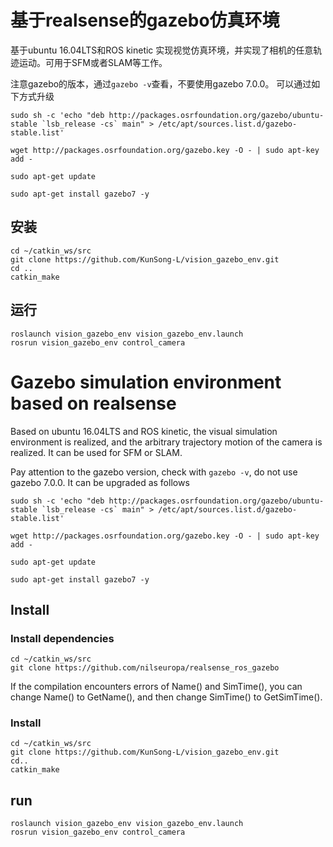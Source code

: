 # 基于realsense的gazebo仿真环境
基于ubuntu 16.04LTS和ROS kinetic 实现视觉仿真环境，并实现了相机的任意轨迹运动。可用于SFM或者SLAM等工作。

注意gazebo的版本，通过`gazebo -v`查看，不要使用gazebo 7.0.0。 可以通过如下方式升级

```
sudo sh -c 'echo "deb http://packages.osrfoundation.org/gazebo/ubuntu-stable `lsb_release -cs` main" > /etc/apt/sources.list.d/gazebo-stable.list'

wget http://packages.osrfoundation.org/gazebo.key -O - | sudo apt-key add -

sudo apt-get update

sudo apt-get install gazebo7 -y
```

## 安装

```
cd ~/catkin_ws/src
git clone https://github.com/KunSong-L/vision_gazebo_env.git
cd ..
catkin_make
```

## 运行
```
roslaunch vision_gazebo_env vision_gazebo_env.launch
rosrun vision_gazebo_env control_camera
```


# Gazebo simulation environment based on realsense
Based on ubuntu 16.04LTS and ROS kinetic, the visual simulation environment is realized, and the arbitrary trajectory motion of the camera is realized. It can be used for SFM or SLAM.

Pay attention to the gazebo version, check with `gazebo -v`, do not use gazebo 7.0.0. It can be upgraded as follows

````
sudo sh -c 'echo "deb http://packages.osrfoundation.org/gazebo/ubuntu-stable `lsb_release -cs` main" > /etc/apt/sources.list.d/gazebo-stable.list'

wget http://packages.osrfoundation.org/gazebo.key -O - | sudo apt-key add -

sudo apt-get update

sudo apt-get install gazebo7 -y
````

## Install
### Install dependencies

````
cd ~/catkin_ws/src
git clone https://github.com/nilseuropa/realsense_ros_gazebo
````
If the compilation encounters errors of Name() and SimTime(), you can change Name() to GetName(), and then change SimTime() to GetSimTime().

### Install

````
cd ~/catkin_ws/src
git clone https://github.com/KunSong-L/vision_gazebo_env.git
cd..
catkin_make
````

## run
````
roslaunch vision_gazebo_env vision_gazebo_env.launch
rosrun vision_gazebo_env control_camera
````
